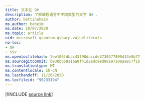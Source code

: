 ```yaml
---
title: 文本在 Q#
description: 了解编程语言中不同类型的文字 Q# 。
author: bettinaheim
ms.author: beheim
ms.date: 10/07/2020
ms.topic: article
uid: microsoft.quantum.qsharp.valueliterals
no-loc:
- Q#
- $$v
ms.openlocfilehash: 7ee106fdbac43f98daccde3730377800d14e5b77
ms.sourcegitcommit: b930bb59a1ba8f41d2edc9ed98197109aa8c7f1b
ms.translationtype: MT
ms.contentlocale: zh-CN
ms.lasthandoff: 11/26/2020
ms.locfileid: "96233194"
---
```

<!---
# Literals in Q#
-->

[!INCLUDE [source link](~/includes/qsharp-language/Specifications/Language/3_Expressions/ValueLiterals.md)]

